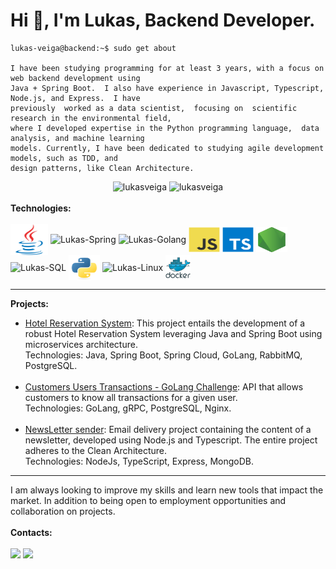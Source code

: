 <h1 align="left">Hi 👋, I'm Lukas, Backend Developer.</h1>

```console
lukas-veiga@backend:~$ sudo get about

I have been studying programming for at least 3 years, with a focus on web backend development using
Java + Spring Boot.  I also have experience in Javascript, Typescript, Node.js, and Express.  I have
previously  worked as a data scientist,  focusing on  scientific research in the environmental field,
where I developed expertise in the Python programming language,  data analysis, and machine learning
models. Currently, I have been dedicated to studying agile development models, such as TDD, and
design patterns, like Clean Architecture.
```
   <div align="center" style="display: inline_block">
      <img src="https://github-readme-stats.vercel.app/api/top-langs?username=lukasveiga&show_icons=true&locale=en&layout=compact&theme=tokyonight" alt="lukasveiga" width="300"/>
      <img src="https://github-readme-stats.vercel.app/api?username=lukasveiga&show_icons=true&locale=en&theme=tokyonight" alt="lukasveiga" width="400"/>
      <br><br>
   </div>
   <div style="display: inline_block">
    <b>Technologies:</b>
      <br><br>
  <img align="center" alt="Lukas-Java" height="50" width="60" src="https://raw.githubusercontent.com/devicons/devicon/1119b9f84c0290e0f0b38982099a2bd027a48bf1/icons/java/java-original.svg">
  <img align="center" alt="Lukas-Spring" height="40" width="40" src="https://cdn.freebiesupply.com/logos/large/2x/spring-3-logo-png-transparent.png">
  <img align="center" alt="Lukas-Golang" height="50" width="50" src="https://raw.githubusercontent.com/rfyiamcool/golang_logo/3478773144ed1d8fe4081f205933752631529e9f/svg/golang_1.svg">
  <img align="center" alt="Lukas-Javascript" height="40" width="50" src="https://raw.githubusercontent.com/devicons/devicon/master/icons/javascript/javascript-original.svg">
  <img align="center" alt="Lukas-TypeScript" height="40" width="50" src="https://raw.githubusercontent.com/devicons/devicon/master/icons/typescript/typescript-original.svg">
  <img align="center" alt="Lukas-Nodejs" height="40" width="50" src="https://raw.githubusercontent.com/devicons/devicon/master/icons/nodejs/nodejs-original.svg">
  <img align="center" alt="Lukas-SQL" height="40" width="50" src="https://img.icons8.com/external-flat-juicy-fish/344/external-sql-coding-and-development-flat-flat-juicy-fish.png">
  <img align="center" alt="Lukas-Python" height="40" width="50" src="https://raw.githubusercontent.com/devicons/devicon/master/icons/python/python-original.svg">
  <img align="center" alt="Lukas-Linux" height="40" width="40" src="https://upload.wikimedia.org/wikipedia/commons/thumb/3/35/Tux.svg/864px-Tux.svg.png">
  <img align="center" alt="Lukas-Docker" height="40" width="40" src="https://raw.githubusercontent.com/devicons/devicon/master/icons/docker/docker-original-wordmark.svg">
</div>

---

<b>Projects:</b>
<ul>
   <li><a href="https://github.com/Lukasveiga/hotel-reservation-system">Hotel Reservation System</a>: This project entails the development of a robust Hotel Reservation System leveraging Java and Spring Boot using microservices architecture. <br>
   Technologies: Java, Spring Boot, Spring Cloud, GoLang, RabbitMQ, PostgreSQL.
   </li>
   <br>
   <li><a href="https://github.com/Lukasveiga/customers-users-transactions">Customers Users Transactions - GoLang Challenge</a>: API that allows customers to know all transactions for a given user. <br>
   Technologies: GoLang, gRPC, PostgreSQL, Nginx.
   </li>
   <br>
   <li><a href="https://github.com/Lukasveiga/newsletter-sender-clean-arch">NewsLetter sender</a>: Email delivery project containing the content of a newsletter, developed using Node.js and Typescript. The entire project adheres to the Clean Architecture. <br>
   Technologies: NodeJs, TypeScript, Express, MongoDB.
   </li>
</ul>

---

<div> 
  I am always looking to improve my skills and learn new tools that impact the market. In addition to being open to employment opportunities and collaboration on projects.<br><br>
  <b>Contacts:</b><br><br>
  <a href = "mailto:lukas.veiga10@gmail.com"><img src="https://img.shields.io/badge/-Gmail-%23333?style=for-the-badge&logo=gmail&logoColor=white" target="_blank"></a>
  <a href="https://www.linkedin.com/in/lukas-veiga-79371b20a" target="_blank"><img src="https://img.shields.io/badge/-LinkedIn-%230077B5?style=for-the-badge&logo=linkedin&logoColor=white" target="_blank"></a>
</div>
